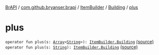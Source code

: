 [BrAPI](../../../index.md) / [com.github.bryanser.brapi](../../index.md) / [ItemBuilder](../index.md) / [Building](index.md) / [plus](./plus.md)

# plus

`operator fun plus(s: `[`Array`](https://kotlinlang.org/api/latest/jvm/stdlib/kotlin/-array/index.html)`<`[`String`](https://kotlinlang.org/api/latest/jvm/stdlib/kotlin/-string/index.html)`>): `[`ItemBuilder.Building`](index.md) [(source)](https://github.com/BryanSer/BrAPI/blob/ver-kotlin/src/main/kotlin/com/github/bryanser/brapi/ItemBuilder.kt#L135)
`operator fun plus(s: `[`String`](https://kotlinlang.org/api/latest/jvm/stdlib/kotlin/-string/index.html)`): `[`ItemBuilder.Building`](index.md) [(source)](https://github.com/BryanSer/BrAPI/blob/ver-kotlin/src/main/kotlin/com/github/bryanser/brapi/ItemBuilder.kt#L142)